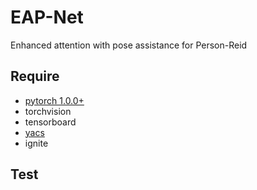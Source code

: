 # EAP-Net
Enhanced attention with pose assistance for Person-Reid

## Require
- [pytorch 1.0.0+](https://pytorch.org/)
- torchvision
- tensorboard
- [yacs](https://github.com/rbgirshick/yacs)
- ignite


## Test
